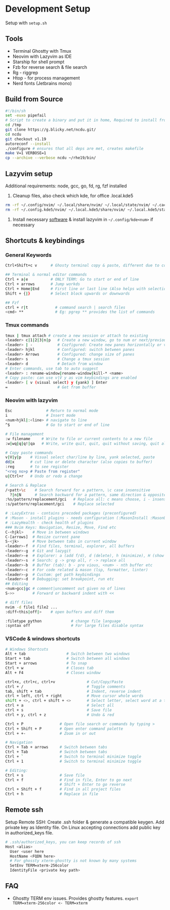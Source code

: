 # Development Setup

Setup with `setup.sh`

## Tools

- Terminal Ghostty with Tmux
- Neovim with Lazyvim as IDE
- Starship for shell prompt
- Fzb for reverse search & file search
- Rg - riggrep
- Htop - for process management
- Nerd fonts (Jetbrains mono)

## Build from Source

```bash
#!/bin/sh
set -euxo pipefail
# Script to create a binary and put it in home, Required to install from source
cd /tmp
git clone https://g.blicky.net/ncdu.git/
cd ncdu
git checkout v1.19
autoreconf --install
./configure # ensures that all deps are met, creates makefile
make V=1 VERBOSE=1
cp --archive --verbose ncdu ~/rhe19/bin/
```

## Lazyvim setup

Additional requirements: node, gcc, go, fd, rg, fzf installed

1. Cleanup files, also check which kde, for office .local.kde5

```bash
rm -rf ~/.config/nvim/ ~/.local/share/nvim/ ~/.local/state/nvim/ ~/.cache/nvim/
rm -rf ~/.config.kde5/nvim/ ~/.local.kde5/share/nvim/ ~/.local.kde5/state/nvim/ ~/.cache.kde5/nvim/
```

1. Install necessary [software](https://www.lazyvim.org/) & install lazyvim
   in `~/.config/kde<num>` if necessary

## Shortcuts & keybindings

### General Keywords

```bash
Ctrl+Shift+c v      # Ghosty terminal copy & paste, different due to conflicts

## Terminal & normal editor commands
Ctrl + a|e          # ONLY TERM: Go to start or end of line
Ctrl + arrows       # Jump workds
Ctrl + Home|End     # First line or last line (Also helps with selection)
Shift + {|}         # Select block upwards or downwards

## Fzf
ctrl + r|t            # command search | search files
<cmd> **              # Eg: pgrep ** provides the list of commands
```

### Tmux commands

```bash
tmux | tmux attach # create a new session or attach to existing
<leader> c|1|2|3|n|p   # Create a new window, go to num or next/previous
<leader> | -           # Cozfigured: Create new panes horizontally or vertically
<leader> hjkl          # Configured: switch between panes
<leader> Arrows        # Configured: change size of panes
<leader> s             # Change a tmux session
<leader> d             # Detach from window
# Enter commands, use tab to auto suggest
<leader> : rename-window|rename-window|kill-* <name>
# Copy paste: can use v|V y as vim keybindings are enabled
<leader> [ v (visual select) y (yank) ] Enter
=                      # Get from buffer
```

### Neovim with lazyvim

```bash
Esc               # Return to normal mode
i                 # Insert mode
<num>hjkl|:<line> # navigate to line
^$                # Go to start or end of line

# File management
:w filename     # Write to file or current contents to a new file
:w|wq|q|q!|qa   # Write, write quit, quit, quit without saving, quit all

# Copy paste commands
v|V|y|p    # Visual select char/line by line, yank selected, paste
dd|x       # cut line or delete character (also copies to buffer)
:reg       # to see register
"<reg no>p # Paste from register"
u|Ctrl+r   # Undo or redo a change

# Search & Replace
/<patt>\c    # Search forward for a pattern, \c case insensitive
  ?|n|N      # Search backward for a pattern, same direction & opposite direction
:%s/pattern/replacement/gci   # Replace all: c means choose, i - insensitive
:s/pattern/replacement/gci    # Replace selected

# :LazyExtras - contains precoded packages (preconfigured)
# :Mason - install plugins - needs configuration (:MasonInstall :MasonUninstall)
# :LazyHealth - check health of plugins
### Nvim Keys: Navigation, Resize, Move, Find etc
C-<hjkl>    # Move in between windows
C-[arrows]  # Resize current pane
S-<jk>      # Move between tabs in current window
<leader>-f  # Find files, terminal, explorer, all buffers
<leader>-g  # Git and lazygit
<leader>-e  # Explorer: a (add f/d), d (delete), h (minimize), H (show hidden)
<leader>-s  # Search: g -> grep all, r -> replace all
<leader>-b  # Buffer (tab): b - pre vious, <num> - nth buffer etc
<leader>-c  # For code related & mason (lsp, formatter, linter)
<leader>-p  # Custom: get path keybindings
<leader>-d  # Debugging: set breakpoint, run etc
## Editing
<num>gcc|gc # comment|uncomment out given no of lines
S->>        # Forward or backward indent with <<

# diff files
nvim -d file1 file2 ...
:diff<this|off|>    # open buffers and diff them

:filetype python             # change file language
:syntax off                  # For large files disable syntax
```

### VSCode & windows shortcuts

```bash
# Windows Shortcuts
Alt + tab                  # Switch between two windows
Start + tab                # Switch between all windows
Start + arrows             # To snap
Ctrl + w                   # Closes tab
Alt + F4                   # Closes window

ctrl+x, ctrl+c, ctrl+v              # Cut/Copy/Paste
ctrl + /                            # Toggle comments
tab, shift + tab                    # Indent, reverse indent
ctrl + left, ctrl + right           # Move cursor whole words
shift + <>, ctrl + shift + <>       # Select letter, select word at a time
ctrl + a                            # Select all
ctrl + s                            # Save file
ctrl + y, ctrl + z                  # Undo & red
```

```bash
Ctrl + P                # Open file search or commands by typing >
Ctrl + Shift + P        # Open enter command palette
Ctrl + +-               # Zoom in or out

# Navigation
Ctrl + Tab + arrows     # Switch between tabs
Ctrl + Tab              # Switch between tabs
Ctrl + `                # Switch to terminal minimize toggle
Ctrl + 1                # Switch to terminal minimize toggle

# Editing:
Ctrl + s                # Save file
Ctrl + f                # Find in file, Enter to go next
                        # Shift + Enter to go reverse
Ctrl + Shift + f        # Find in all project files
Ctrl + h                # Replace in file
```

## Remote ssh

Setup Remote SSH: Create .ssh folder & generate a compatible keygen.
Add private key as Identity file. On Linux accepting connections add
public key in authorized_keys file.

```bash
# .ssh/authorized_keys, you can keep records of ssh
Host <alias>
  User <user here
  HostName <FQDN here>
  # For ghossty xterm-ghostty is not known by many systems
  SetEnv TERM=xterm-256color
  IdentityFile <private key path>
```

## FAQ

- Ghostty TERM env issues. Provides ghostty features.
  `export TERM=xterm-256color <- TERM=xterm`
